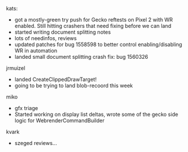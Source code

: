 kats:
  * got a mostly-green try push for Gecko reftests on Pixel 2 with WR enabled. Still hitting crashers that need fixing before we can land
  * started writing document splitting notes
  * lots of needinfos, reviews
  * updated patches for bug 1558598 to better control enabling/disabling WR in automation
  * landed small document splitting crash fix: bug 1560326

jrmuizel
  * landed CreateClippedDrawTarget!
  * going to be trying to land blob-recoord this week

miko
  * gfx triage
  * Started working on display list deltas, wrote some of the gecko side logic for WebrenderCommandBuilder

kvark
  * szeged reviews...

